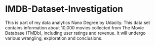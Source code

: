 # IMDB-Dataset-Investigation
This is part of my data analytics Nano Degree by Udacity. This data set contains information about 10,000 movies collected from The Movie Database (TMDb), including user ratings and revenue. It will undergo various wrangling, exploration and conclusions.

